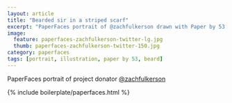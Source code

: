 ```yaml
---
layout: article
title: "Bearded sir in a striped scarf"
excerpt: "PaperFaces portrait of @zachfulkerson drawn with Paper by 53 on an iPad."
image: 
  feature: paperfaces-zachfulkerson-twitter-lg.jpg
  thumb: paperfaces-zachfulkerson-twitter-150.jpg
category: paperfaces
tags: [portrait, illustration, paper by 53, beard]
---
```


PaperFaces portrait of project donator [@zachfulkerson](http://twitter.com/zachfulkerson)

{% include boilerplate/paperfaces.html %}